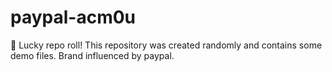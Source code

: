 ﻿# paypal-acm0u

🎲 Lucky repo roll!
This repository was created randomly and contains some demo files.
Brand influenced by paypal.
